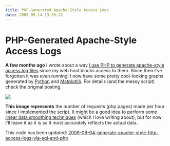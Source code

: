 ```yaml
---
title: PHP-Generated Apache-Style Access Logs
date: 2009-05-14 13:33:22
---
```


# PHP-Generated Apache-Style Access Logs

__A few months ago__ I wrote about a way [I use PHP to generate apache-style access.log files](2009-01-22-using-php-to-create-apache-style-accesslog/) since my web host blocks access to them.  Since then I've forgotten it was even running!  I now have some pretty cool-looking graphs generated by [Python](http://www.python.org) and [Matplotlib](http://matplotlib.sourceforge.net/).  For details (and the messy script) check the original posting.

[![](graph_time_thumb.jpg)](graph_time.png)

__This image represents__ the number of requests (php pages) made per hour since I implemented the script.  It might be a good idea to perform some [linear data smoothing techniques](http://www.swharden.com/blog/2008-11-17-linear-data-smoothing-in-python/) (which I love writing about), but for now I'll leave it as it is so it most accurately reflects the actual data.

This code has been updated:
[2009-08-04-generate-apache-style-http-access-logs-via-sql-and-php](2009-08-04-generate-apache-style-http-access-logs-via-sql-and-php)
